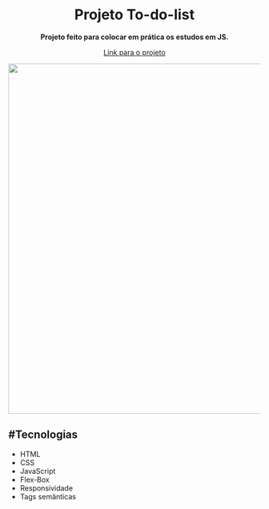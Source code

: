 
<h1 align="center"><strong>Projeto To-do-list</strong></h1>

<p align="center"><strong>Projeto feito para colocar em prática os estudos em JS.</strong></p>
<p align="center">
  <a href="https://mateuscamposmt.github.io/To-do-List/">Link para o projeto</a>
</p>  

<div align="center">
  <img src="https://user-images.githubusercontent.com/98565933/208772940-22e90d55-4bdb-435e-9be7-e32ce41fcb3e.png" width="700px" />
</div>


<h2>#Tecnologias</h2>

<ul>
  <li>HTML</li>
  <li>CSS</li>
  <li>JavaScript</li>
  <li>Flex-Box</li>
  <li>Responsividade</li>
  <li>Tags semânticas</li>
</ul>
